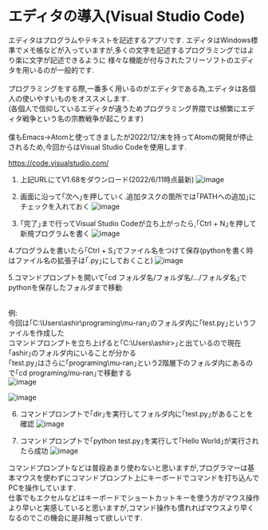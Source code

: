# エディタの導入(Visual Studio Code)

エディタはプログラムやテキストを記述するアプリです.
エディタはWindows標準でメモ帳などが入っていますが,多くの文字を記述するプログラミングではより楽に文字が記述できるように
様々な機能が付与されたフリーソフトのエディタを用いるのが一般的です.<br><br>
プログラミングをする際,一番多く用いるのがエディタである為,エディタは各個人の使いやすいものをオススメします.<br>
(各個人で信仰しているエディタが違うためプログラミング界隈では頻繁にエディタ戦争という名の宗教戦争が起こります)<br><br>
僕もEmacs→Atomと使ってきましたが2022/12/末を持ってAtomの開発が停止されるため,今回からはVisual Studio Codeを使用します.<br>

https://code.visualstudio.com/

1. 上記URLにてV1.68をダウンロード(2022/6/11時点最新)
![image](https://user-images.githubusercontent.com/20737362/173195143-06e86fd4-0dfd-47e6-88dd-aebffa9a8f2b.png)

2. 画面に沿って｢次へ｣を押していく.追加タスクの箇所では｢PATHへの追加｣にチェックを入れておく
![image](https://user-images.githubusercontent.com/20737362/173195489-42dfb29a-dd2c-4361-8c3d-6c7dcc206146.png)

3. ｢完了｣まで行ってVisual Studio Codeが立ち上がったら,｢Ctrl + N｣を押して新規プログラムを書く
![image](https://user-images.githubusercontent.com/20737362/173195700-4d4d0334-1330-42ba-8d90-19231234e37a.png)

4.プログラムを書いたら｢Ctrl + S｣でファイル名をつけて保存(pythonを書く時はファイル名の拡張子は｢.py｣にしておくこと)
![image](https://user-images.githubusercontent.com/20737362/173196052-8cf2e22a-8dcf-4e9f-b6ff-1f44d065484a.png)

5.コマンドプロンプトを開いて｢cd フォルダ名/フォルダ名/.../フォルダ名｣でpythonを保存したフォルダまで移動<br><br>

例:<br>
今回は｢C:\Users\ashir\programing\mu-ran｣のフォルダ内に｢test.py｣というファイルを作成した<br>
コマンドプロンプトを立ち上げると｢C:\Users\ashir>｣と出ているので現在｢ashir｣のフォルダ内にいることが分かる<br>
｢test.py｣はさらに｢programing\mu-ran｣という2階層下のフォルダ内にあるので｢cd programing/mu-ran｣で移動する<br>
![image](https://user-images.githubusercontent.com/20737362/173196215-7e665dd5-2f76-4d41-a09a-8e18708a69be.png)

![image](https://user-images.githubusercontent.com/20737362/173196125-040f8b0a-dac1-4e9d-abbe-9a4972204cd3.png)

6. コマンドプロンプトで｢dir｣を実行してフォルダ内に｢test.py｣があることを確認
![image](https://user-images.githubusercontent.com/20737362/173196472-bbeca9a4-98a2-41d0-9aad-741e0022e69c.png)

7. コマンドプロンプトで｢python test.py｣を実行して｢Hello World｣が実行されたら成功
![image](https://user-images.githubusercontent.com/20737362/173196564-30e8c58d-e184-4fdf-9b5b-7a7a966f1472.png)

コマンドプロンプトなどは普段あまり使わないと思いますが,プログラマーは基本マウスを使わずにコマンドプロンプト上にキーボードでコマンドを打ち込んでPCを操作しています.<br>
仕事でもエクセルなどはキーボードでショートカットキーを使う方がマウス操作より早いと実感していると思いますが,コマンド操作も慣れればマウスより早くなるのでこの機会に是非触って欲しいです.


